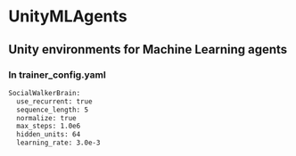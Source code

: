 # UnityMLAgents
## Unity environments for Machine Learning agents
### In trainer_config.yaml

```txt
SocialWalkerBrain:
  use_recurrent: true
  sequence_length: 5
  normalize: true
  max_steps: 1.0e6
  hidden_units: 64
  learning_rate: 3.0e-3
```
